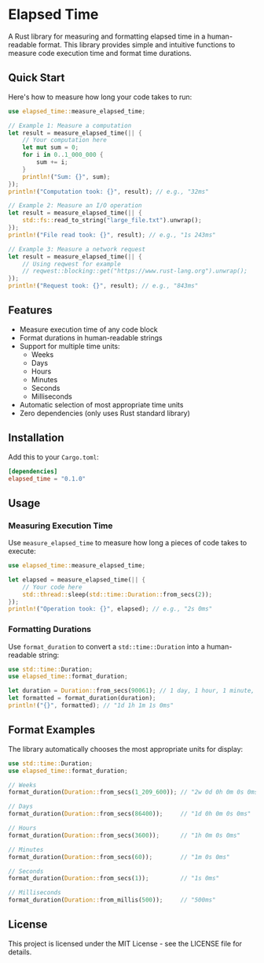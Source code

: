 # Elapsed Time

A Rust library for measuring and formatting elapsed time in a human-readable format. This library provides simple and intuitive functions to measure code execution time and format time durations.

## Quick Start

Here's how to measure how long your code takes to run:

```rust
use elapsed_time::measure_elapsed_time;

// Example 1: Measure a computation
let result = measure_elapsed_time(|| {
    // Your computation here
    let mut sum = 0;
    for i in 0..1_000_000 {
        sum += i;
    }
    println!("Sum: {}", sum);
});
println!("Computation took: {}", result); // e.g., "32ms"

// Example 2: Measure an I/O operation
let result = measure_elapsed_time(|| {
    std::fs::read_to_string("large_file.txt").unwrap();
});
println!("File read took: {}", result); // e.g., "1s 243ms"

// Example 3: Measure a network request
let result = measure_elapsed_time(|| {
    // Using reqwest for example
    // reqwest::blocking::get("https://www.rust-lang.org").unwrap();
});
println!("Request took: {}", result); // e.g., "843ms"
```

## Features

- Measure execution time of any code block
- Format durations in human-readable strings
- Support for multiple time units:
  - Weeks
  - Days
  - Hours
  - Minutes
  - Seconds
  - Milliseconds
- Automatic selection of most appropriate time units
- Zero dependencies (only uses Rust standard library)

## Installation

Add this to your `Cargo.toml`:

```toml
[dependencies]
elapsed_time = "0.1.0"
```

## Usage

### Measuring Execution Time

Use `measure_elapsed_time` to measure how long a pieces of code takes to execute:

```rust
use elapsed_time::measure_elapsed_time;

let elapsed = measure_elapsed_time(|| {
    // Your code here
    std::thread::sleep(std::time::Duration::from_secs(2));
});
println!("Operation took: {}", elapsed); // e.g., "2s 0ms"
```

### Formatting Durations

Use `format_duration` to convert a `std::time::Duration` into a human-readable string:

```rust
use std::time::Duration;
use elapsed_time::format_duration;

let duration = Duration::from_secs(90061); // 1 day, 1 hour, 1 minute, 1 second
let formatted = format_duration(duration);
println!("{}", formatted); // "1d 1h 1m 1s 0ms"
```

## Format Examples

The library automatically chooses the most appropriate units for display:

```rust
use std::time::Duration;
use elapsed_time::format_duration;

// Weeks
format_duration(Duration::from_secs(1_209_600)); // "2w 0d 0h 0m 0s 0ms"

// Days
format_duration(Duration::from_secs(86400));     // "1d 0h 0m 0s 0ms"

// Hours
format_duration(Duration::from_secs(3600));      // "1h 0m 0s 0ms"

// Minutes
format_duration(Duration::from_secs(60));        // "1m 0s 0ms"

// Seconds
format_duration(Duration::from_secs(1));         // "1s 0ms"

// Milliseconds
format_duration(Duration::from_millis(500));     // "500ms"
```

## License

This project is licensed under the MIT License - see the LICENSE file for details.
